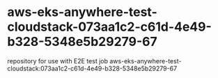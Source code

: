 # aws-eks-anywhere-test-cloudstack-073aa1c2-c61d-4e49-b328-5348e5b29279-67
repository for use with E2E test job aws-eks-anywhere-test-cloudstack:073aa1c2-c61d-4e49-b328-5348e5b29279-67

